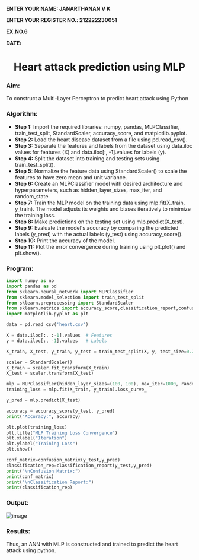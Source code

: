 **ENTER YOUR NAME: JANARTHANAN V K**<br>

**ENTER YOUR REGISTER NO.: 212222230051**<br>

**EX.NO.6**<br>

**DATE:** <br>
<H1 ALIGN =CENTER>Heart attack prediction using MLP</H1>
<H3>Aim:</H3>  To construct a  Multi-Layer Perceptron to predict heart attack using Python
<H3>Algorithm:</H3>

- **Step 1:** Import the required libraries: numpy, pandas, MLPClassifier, train_test_split, StandardScaler, accuracy_score, and matplotlib.pyplot.<BR>
- **Step 2:** Load the heart disease dataset from a file using pd.read_csv().<BR>
- **Step 3:** Separate the features and labels from the dataset using data.iloc values for features (X) and data.iloc[:, -1].values for labels (y).<BR>
- **Step 4:** Split the dataset into training and testing sets using train_test_split().<BR>
- **Step 5:** Normalize the feature data using StandardScaler() to scale the features to have zero mean and unit variance.<BR>
- **Step 6:** Create an MLPClassifier model with desired architecture and hyperparameters, such as hidden_layer_sizes, max_iter, and random_state.<BR>
- **Step 7:** Train the MLP model on the training data using mlp.fit(X_train, y_train). The model adjusts its weights and biases iteratively to minimize the training loss.<BR>
- **Step 8:** Make predictions on the testing set using mlp.predict(X_test).<BR>
- **Step 9:** Evaluate the model's accuracy by comparing the predicted labels (y_pred) with the actual labels (y_test) using accuracy_score().<BR>
- **Step 10:** Print the accuracy of the model.<BR>
- **Step 11:** Plot the error convergence during training using plt.plot() and plt.show().<BR>

<H3>Program: </H3>

```PYTHON
import numpy as np
import pandas as pd
from sklearn.neural_network import MLPClassifier
from sklearn.model_selection import train_test_split
from sklearn.preprocessing import StandardScaler
from sklearn.metrics import accuracy_score,classification_report,confusion_matrix
import matplotlib.pyplot as plt

data = pd.read_csv('heart.csv')

X = data.iloc[:, :-1].values  # Features
y = data.iloc[:, -1].values   # Labels

X_train, X_test, y_train, y_test = train_test_split(X, y, test_size=0.2, random_state=42)

scaler = StandardScaler()
X_train = scaler.fit_transform(X_train)
X_test = scaler.transform(X_test)

mlp = MLPClassifier(hidden_layer_sizes=(100, 100), max_iter=1000, random_state=42)
training_loss = mlp.fit(X_train, y_train).loss_curve_

y_pred = mlp.predict(X_test)

accuracy = accuracy_score(y_test, y_pred)
print("Accuracy:", accuracy)

plt.plot(training_loss)
plt.title("MLP Training Loss Convergence")
plt.xlabel("Iteration")
plt.ylabel("Training Loss")
plt.show()

conf_matrix=confusion_matrix(y_test,y_pred)
classification_rep=classification_report(y_test,y_pred)
print("\nConfusion Matrix:")
print(conf_matrix)
print("\nClassification Report:")
print(classification_rep)
```

<H3>Output:</H3>

![image](https://github.com/chaitanya18c/EX-6-NN/assets/119392724/f9db061e-880f-47d2-9439-c877eecee1b7)


<H3>Results:</H3>
Thus, an ANN with MLP is constructed and trained to predict the heart attack using python.
